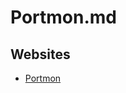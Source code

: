# Portmon.md

## Websites

* [Portmon](https://learn.microsoft.com/en-us/sysinternals/downloads/portmon)
